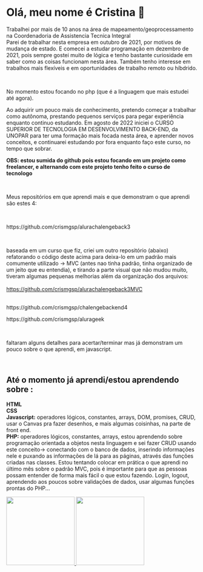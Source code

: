 <h1>Olá, meu nome é Cristina  👋 </h1>


 <p> Trabalhei por mais de 10 anos na área de mapeamento/geoprocessamento na Coordenadoria de Assistencia Tecnica Integral<br>
 Parei de trabalhar nesta empresa em outubro de 2021, por motivos de mudança de estado. E comecei a estudar programação em dezembro de 2021,
 pois sempre gostei muito de lógica e tenho bastante curiosidade em saber como as coisas funcionam nesta área. Também tenho interesse em trabalhos mais flexíveis
 e em oportunidades de trabalho remoto ou híbdrido.</p> <br>

<p>No momento estou focando no php (que é a linguagem que mais estudei até agora).  </p>
Ao adquirir um pouco mais de conhecimento, pretendo começar a trabalhar como autônoma, prestando pequenos serviços para pegar experiência enquanto continuo estudando.
Em agosto de 2022 iniciei o CURSO SUPERIOR DE TECNOLOGIA EM DESENVOLVIMENTO BACK-END, da UNOPAR para ter uma formação mais focada nesta área, e aprender novos conceitos, e continuarei estudando por fora enquanto faço este curso, no tempo que sobrar.
<br>

<p><strong>OBS: estou sumida do github pois estou focando em um projeto como freelancer, e alternando com este projeto tenho feito o curso de tecnologo</strong></p><br>

<p>Meus repositórios em que aprendi mais e que demonstram o que aprendi são estes 4:</p> <br>

<p>https://github.com/crismgsp/alurachalengeback3</p> <br>

baseada em um curso que fiz,  criei um outro repositório (abaixo) refatorando o código deste acima para deixa-lo em um padrão mais comumente
utilizado -> MVC (antes nao tinha padrão, tinha organizado de um
jeito que eu entendia), e tirando a parte visual que não mudou muito,  tiveram algumas pequenas melhorias além da organização dos arquivos:<br> <br>
https://github.com/crismgsp/alurachalengeback3MVC <br> <br>


<p>https://github.com/crismgsp/chalengebackend4</p>   




<p>https://github.com/crismgsp/alurageek</p> <br>

<p> faltaram alguns detalhes para acertar/terminar mas já demonstram um pouco sobre o que aprendi, em javascript.</p> <br>



<h2>Até o momento já aprendi/estou aprendendo sobre :</h2>

<strong>HTML</strong><br>
<strong>CSS</strong><br>
<strong>Javascript:</strong> operadores lógicos, constantes, arrays, DOM, promises, CRUD, usar o Canvas pra fazer desenhos, e mais algumas coisinhas, na parte de front end.<br>
<strong>PHP:</strong> operadores lógicos, constantes, arrays, estou aprendendo sobre programação orientada a objetos nesta linguagem e sei fazer CRUD usando este conceito-> conectando com o banco de dados, inserindo informações nele e puxando as informações de lá para as páginas, através das funções criadas nas classes. Estou tentando colocar em prática o que aprendi no último mês sobre o padrão MVC, pois é importante para que as pessoas possam entender de forma mais fácil o que estou fazendo. Login, logout, aprendendo aos poucos sobre validações de dados,  usar algumas funções prontas do PHP... <br>

<div>
<a href="https://github.com/crismgsp">
<img height="180em" src="https://github-readme-stats.vercel.app/api/top-langs/?username=crismgsp&layout=compact&langs_count=7&theme=dracula"/>
<img height="180em" src="https://github-readme-stats.vercel.app/api?username=crismgsp&show_icons=true&theme=dracula&include_all_commits=true&count_private=true"/>
</div>




